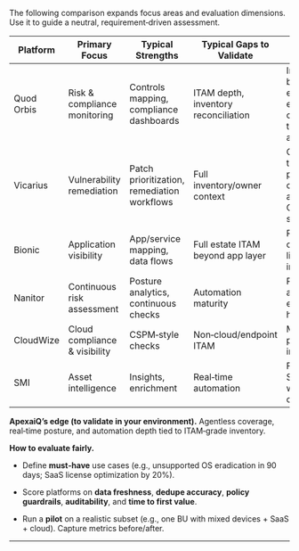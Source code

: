 
The following comparison expands focus areas and evaluation dimensions. Use it to guide a neutral, requirement‑driven assessment.

|Platform|Primary Focus|Typical Strengths|Typical Gaps to Validate|Evaluation Dimensions|
|---|---|---|---|---|
|Quod Orbis|Risk & compliance monitoring|Controls mapping, compliance dashboards|ITAM depth, inventory reconciliation|Integration breadth, evidence export, control testing automation|
|Vicarius|Vulnerability remediation|Patch prioritization, remediation workflows|Full inventory/owner context|CVE scoring transparency, patch coverage across OS/app stacks|
|Bionic|Application visibility|App/service mapping, data flows|Full estate ITAM beyond app layer|Runtime coverage, lineage to infra assets|
|Nanitor|Continuous risk assessment|Posture analytics, continuous checks|Automation maturity|Policy authoring UX, exception handling|
|CloudWize|Cloud compliance & visibility|CSPM‑style checks|Non‑cloud/endpoint ITAM|Multi‑cloud parity, IaC integration|
|SMI|Asset intelligence|Insights, enrichment|Real‑time automation|Freshness SLAs, write‑back options|

**ApexaiQ’s edge (to validate in your environment).** Agentless coverage, real‑time posture, and automation depth tied to ITAM‑grade inventory.

**How to evaluate fairly.**

- Define **must‑have** use cases (e.g., unsupported OS eradication in 90 days; SaaS license optimization by 20%).
    
- Score platforms on **data freshness**, **dedupe accuracy**, **policy guardrails**, **auditability**, and **time to first value**.
    
- Run a **pilot** on a realistic subset (e.g., one BU with mixed devices + SaaS + cloud). Capture metrics before/after.
    

---
